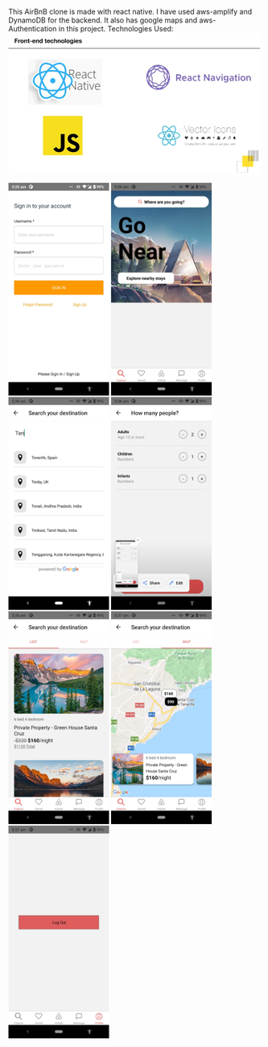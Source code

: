 This AirBnB clone is made with react native. I have used aws-amplify and DynamoDB for the backend. It also has google maps and aws-Authentication in this project.
Technologies Used: <br />
<img src="./techs.jpg" alt="Image1" width="500"/>

<div>
<img src="./assets/ReadmeImages/1.png" alt="Image1" width="200"/>
<img src="./assets/ReadmeImages/2.png" alt="Image2" width="200"/>
<img src="./assets/ReadmeImages/3.png" alt="Image3" width="200"/>
<img src="./assets/ReadmeImages/4.png" alt="Image4" width="200"/>
<img src="./assets/ReadmeImages/5.png" alt="Image5" width="200"/>
<img src="./assets/ReadmeImages/6.png" alt="Image6" width="200"/>
<img src="./assets/ReadmeImages/7.png" alt="Image7" width="200"/>
</div>
